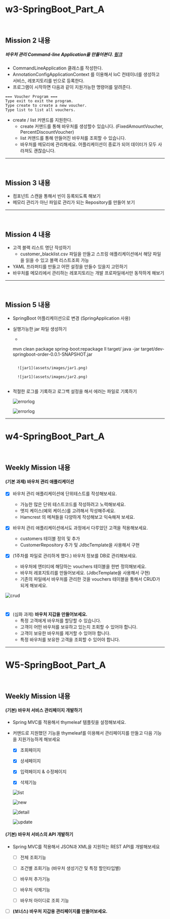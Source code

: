 # w3-SpringBoot_Part_A

<br/>

## Mission 2 내용

##### 바우처 관리 Command-line Application을 만들어본다. [링크](https://dzone.com/articles/interactive-console-applications-in-java)

- CommandLineApplication 클래스를 작성한다.
- AnnotationConfigApplicationContext 를 이용해서 IoC 컨테이너를 생성하고 서비스, 레포지토리를 빈으로 등록한다.
- 프로그램이 시작하면 다음과 같이 지원가능한 명령어를 알려준다.

```
=== Voucher Program === 
Type exit to exit the program. 
Type create to create a new voucher. 
Type list to list all vouchers.
```

- create / list 커맨드를 지원한다.
    - create 커맨드를 통해 바우처를 생성할수 있습니다. (FixedAmountVoucher, PercentDiscountVoucher)
    - list 커맨드를 통해 만들어진 바우처를 조회할 수 있습니다.
    - 바우처를 메모리에 관리해세요. 어플리케이션이 종료가 되어 데이터가 모두 사라져도 괜찮습니다.

---

<br/>

## Mission 3 내용

- 컴포넌트 스캔을 통해서 빈이 등록되도록 해보기
- 메모리 관리가 아닌 파일로 관리가 되는 Repository를 만들어 보기

---

<br/>

## Mission 4 내용

- 고객 블랙 리스트 명단 작성하기
    - customer_blacklist.csv 파일을 만들고 스프링 애플리케이션에서 해당 파일을 읽을 수 있고 블랙 리스트조회 가능
- YAML 프라퍼티를 만들고 어떤 설정을 만들수 있을지 고민하기
- 바우처를 메모리에서 관리하는 레포지토리는 개발 프로파일에서만 동작하게 해보기

---

<br/>

## Mission 5 내용

- SpringBoot 어플리케이션으로 변경 (SpringApplication 사용)

- 실행가능한 jar 파일 생성하기

    - ```shell
    mvn clean package spring-boot:repackage
    ll target/
    java -jar target/dev-springboot-order-0.0.1-SNAPSHOT.jar
    ```
    
      ![jar1](assets/images/jar1.png)
    
      ![jar1](assets/images/jar2.png)


- 적절한 로그를 기록하고 로그백 설정을 해서 에러는 파일로 기록하기

  ![errorlog](assets/images/errorlog0908.png)

  ![errorlog](assets/images/errorlog.png)

---



# w4-SpringBoot_Part_A

<br/>

## Weekly Mission 내용

#### (기본 과제) **바우처 관리 애플리케이션**

- [x] 바우처 관리 애플리케이션에 단위테스트를 작성해보세요.
   - 가능한 많은 단위 테스트코드를 작성하려고 노력해보세요.
   - 엣지 케이스(예외 케이스)를 고려해서 작성해주세요.
   - Hamcrest 의 메쳐들을 다양하게 작성해보고 익숙해져 보세요.

- [x] 바우처 관리 애플리케이션에서도 과정에서 다루었던 고객을 적용해보세요.
   - customers 테이블 정의 및 추가
   - CustomerRepository 추가 및 JdbcTemplate을 사용해서 구현

- [x] (1주차를 파일로 관리하게 했다.) 바우처 정보를 DB로 관리해보세요.
   - 바우처에 엔터티에 해당하는 vouchers 테이블을 한번 정의해보세요.
   - 바우처 레포지토리를 만들어보세요. (JdbcTemplate을 사용해서 구현)
   - 기존의 파일에서 바우처를 관리한 것을 vouchers 테이블을 통해서 CRUD가 되게 해보세요.

![crud](assets/images/jdbc.png)

#

- [x] (심화 과제) **바우처 지갑을 만들어보세요.**
   - 특정 고객에게 바우처를 할당할 수 있습니다.
   - 고객이 어떤 바우처를 보유하고 있는지 조회할 수 있어야 합니다.
   - 고객이 보유한 바우처를 제거할 수 있어야 합니다.
   - 특정 바우처를 보유한 고객을 조회할 수 있어야 합니다.

---



# W5-SpringBoot_Part_A

<br/>

## Weekly Mission 내용

#### **(기본) 바우처 서비스 관리페이지 개발하기**

- Spring MVC를 적용해서 thymeleaf 템플릿을 설정해보세요.

- 커맨드로 지원했던 기능을 thymeleaf를 이용해서 관리페이지를 만들고 다음 기능을 지원가능하게 해보세요

   - [x] 조회페이지
   - [x] 상세페이지
   - [x] 입력페이지 & 수정페이지
   - [x] 삭제기능

   

   ![list](assets/images/voucher-list.png)

   ![new](assets/images/new-voucher.png)

   ![detail](assets/images/voucher-detail.png)

   ![update](assets/images/update-voucher.png)



#### **(기본) 바우처 서비스의 API 개발하기**

- Spring MVC를 적용해서 JSON과 XML을 지원하는 REST API를 개발해보세요
   - [ ] 전체 조회기능

   - [ ] 조건별 조회기능 (바우처 생성기간 및 특정 할인타입별)

   - [ ] 바우처 추가기능

   - [ ] 바우처 삭제기능

   - [ ] 바우처 아이디로 조회 기능

      

- [ ] **(보너스) 바우처 지갑용 관리페이지를 만들어보세요.**

